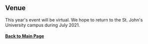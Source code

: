 ## Venue

This year's event will be virtual.  We hope to return to the St. John's University campus during July 2021.

#### [Back to Main Page](index.md)
